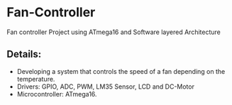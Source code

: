 # Fan-Controller
Fan controller Project using ATmega16 and Software layered Architecture
## Details:
- Developing a system that controls the speed of a fan depending on the temperature.
- Drivers: GPIO, ADC, PWM, LM35 Sensor, LCD and DC-Motor 
- Microcontroller: ATmega16.
